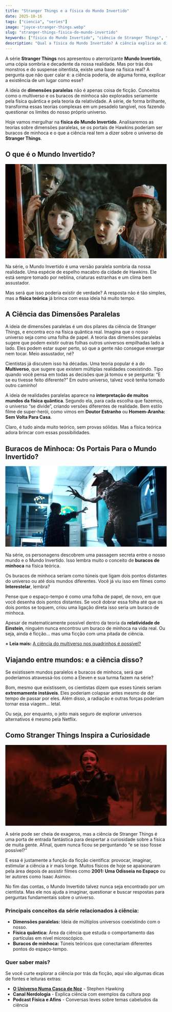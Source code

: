 ```yaml
---
title: "Stranger Things e a física do Mundo Invertido"
date: 2025-10-16
tags: ["ciencia", "series"]
image: "joyce-stranger-things.webp"
slug: "stranger-things-fisica-do-mundo-invertido"
keywords: ["física do Mundo Invertido", "ciência de Stranger Things", "Mundo Invertido existe"]
description: "Qual a física do Mundo Invertido? A ciência explica as dimensões paralelas e os portais de Stranger Things!"
---
```


A série **Stranger Things** nos apresentou o aterrorizante **Mundo Invertido**, uma cópia sombria e decadente da nossa realidade. Mas por trás dos monstros e do suspense oitentista, existe uma base na física real? A pergunta que não quer calar é: a ciência poderia, de alguma forma, explicar a existência de um lugar como esse?

A ideia de **dimensões paralelas** não é apenas coisa de ficção. Conceitos como o multiverso e os buracos de minhoca são explorados seriamente pela física quântica e pela teoria da relatividade. A série, de forma brilhante, transforma essas teorias complexas em um pesadelo tangível, nos fazendo questionar os limites do nosso próprio universo.

Hoje vamos mergulhar na **física do Mundo Invertido**. Analisaremos as teorias sobre dimensões paralelas, se os portais de Hawkins poderiam ser buracos de minhoca e o que a ciência real tem a dizer sobre o universo de **Stranger Things**.

## O que é o Mundo Invertido?

![stranger-things-season-1](stranger-things-season-1-still.webp)

Na série, o Mundo Invertido é uma versão paralela sombria da nossa realidade. Uma espécie de espelho macabro da cidade de Hawkins. Ele está sempre tomado por neblina, criaturas estranhas e um clima bem assustador.

Mas será que isso poderia existir de verdade? A resposta não é tão simples, mas a **física teórica** já brinca com essa ideia há muito tempo.

## A Ciência das Dimensões Paralelas

A ideia de dimensões paralelas é um dos pilares da ciência de Stranger Things, e encontra eco na física quântica real. Imagina que o nosso universo seja como uma folha de papel. A teoria das dimensões paralelas sugere que podem existir outras folhas outros universos empilhadas lado a lado. Eles podem estar super perto, só que a gente não consegue enxergar nem tocar. Meio assustador, né?

Cientistas já discutem isso há décadas. Uma teoria popular é a do **Multiverso**, que sugere que existem múltiplas realidades coexistindo. Tipo quando você pensa em todas as decisões que já tomou e se pergunta: “E se eu tivesse feito diferente?” Em outro universo, talvez você tenha tomado outro caminho!

A ideia de realidades paralelas aparece na **interpretação de muitos mundos da física quântica**. Segundo ela, para cada escolha que fazemos, o universo “se divide”, criando versões diferentes de realidade. Bem estilo filme de super-herói, como vimos em **Doutor Estranho** ou **Homem-Aranha: Sem Volta Para Casa**.

Claro, é tudo ainda muito teórico, sem provas sólidas. Mas a física teórica adora brincar com essas possibilidades.

## Buracos de Minhoca: Os Portais Para o Mundo Invertido?

![mindflayer-eleven](stranger-things-season-1-episode-8-mindflayer-eleven.webp)

Na série, os personagens descobrem uma passagem secreta entre o nosso mundo e o Mundo Invertido. Isso lembra muito o conceito de **buracos de minhoca** na física teórica.

Os buracos de minhoca seriam como túneis que ligam dois pontos distantes do universo ou até dois mundos diferentes. Você já viu isso em filmes como **Interestelar**, lembra?

Pense que o espaço-tempo é como uma folha de papel, de novo, em que você desenha dois pontos distantes. Se você dobrar essa folha até que os dois pontos se toquem, criou uma ligação direta isso seria um buraco de minhoca.

Apesar de matematicamente possível dentro da teoria da **relatividade de Einstein**, ninguém nunca encontrou um buraco de minhoca na vida real. Ou seja, ainda é ficção... mas uma ficção com uma pitada de ciência.

**+ Leia mais:** [A ciência do multiverso nos quadrinhos é possível?](/a-ciencia-do-multiverso-nos-quadrinhos-e-possivel/)

## Viajando entre mundos: e a ciência disso?

Se existissem mundos paralelos e buracos de minhoca, será que poderíamos atravessá-los como a Eleven e sua turma fazem na série?

Bom, mesmo que existissem, os cientistas dizem que esses túneis seriam **extremamente instáveis**. Eles poderiam colapsar antes mesmo de dar tempo de passar por eles. Além disso, a radiação e outras forças poderiam tornar essa viagem... letal.

Ou seja, por enquanto, o jeito mais seguro de explorar universos alternativos é mesmo pela Netflix.

## Como Stranger Things Inspira a Curiosidade

![max-sadie-sink](stranger-things-Season-4-max-sadie-sink.webp)

A série pode ser cheia de exageros, mas a ciência de Stranger Things é uma porta de entrada fantástica para despertar a curiosidade sobre a física de muita gente. Afinal, quem nunca ficou se perguntando “e se isso fosse possível?”

E essa é justamente a função da ficção científica: provocar, imaginar, estimular a ciência a ir mais longe. Muitos físicos de hoje se apaixonaram pela área depois de assistir filmes como **2001: Uma Odisseia no Espaço** ou ler autores como Isaac Asimov.

No fim das contas, o Mundo Invertido talvez nunca seja encontrado por um cientista. Mas ele nos ajuda a imaginar, questionar e buscar respostas para perguntas fundamentais sobre o universo.

### Principais conceitos da série relacionados à ciência:

*   **Dimensões paralelas:** Ideia de múltiplos universos coexistindo com o nosso.
*   **Física quântica:** Área da ciência que estuda o comportamento das partículas em nível microscópico.
*   **Buracos de minhoca:** Túneis teóricos que conectariam diferentes pontos do espaço-tempo.

### Quer saber mais?

Se você curte explorar a ciência por trás da ficção, aqui vão algumas dicas de fontes e leituras extras:

*   **[O Universo Numa Casca de Noz](https://amzn.to/4oeTS5x)** - Stephen Hawking
*   **Canal Nerdologia** - Explica ciência com exemplos da cultura pop
*   **Podcast Física e Afins** - Conversas leves sobre temas cabeludos da ciência